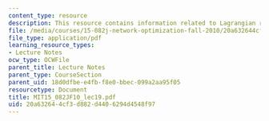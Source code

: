 ```yaml
---
content_type: resource
description: This resource contains information related to Lagrangian relaxation 1.
file: /media/courses/15-082j-network-optimization-fall-2010/20a632644cf3d882d4406294d4548f97_MIT15_082JF10_lec19.pdf
file_type: application/pdf
learning_resource_types:
- Lecture Notes
ocw_type: OCWFile
parent_title: Lecture Notes
parent_type: CourseSection
parent_uid: 18d0dfbe-e4fb-f8e0-bbec-099a2aa95f05
resourcetype: Document
title: MIT15_082JF10_lec19.pdf
uid: 20a63264-4cf3-d882-d440-6294d4548f97
---
```

